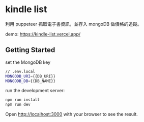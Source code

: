 # kindle list
利用 puppeteer 抓取電子書資訊，並存入 mongoDB 做價格的追蹤。

demo: https://kindle-list.vercel.app/

## Getting Started

set the MongoDB key
```bash
// .env.local
MONGODB_URI={{DB_URI}}
MONGODB_DB={{DB_NAME}}
```

run the development server:

```bash
npm run install
npm run dev
```

Open [http://localhost:3000](http://localhost:3000) with your browser to see the result.
